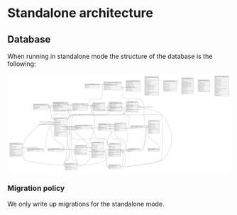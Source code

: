 # Standalone architecture

## Database

When running in standalone mode the structure of the database is the following:

![Standalone database entity relationship schema](./schemas/standalone-database.svg)

### Migration policy

We only write up migrations for the standalone mode.
